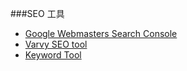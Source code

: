 ###SEO 工具

<ul>
<li><a href="https://www.google.com/webmasters/">Google Webmasters Search Console</a></li>
<li><a href="https://varvy.com/tools/">Varvy SEO tool</a></li>
<li><a href="http://keywordtool.io/">Keyword Tool</a></li>
</ul>